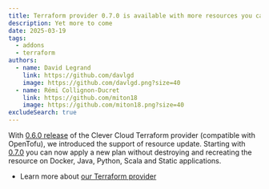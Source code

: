 ```yaml
---
title: Terraform provider 0.7.0 is available with more resources you can update
description: Yet more to come
date: 2025-03-19
tags:
  - addons
  - terraform
authors:
  - name: David Legrand
    link: https://github.com/davlgd
    image: https://github.com/davlgd.png?size=40
  - name: Rémi Collignon-Ducret
    link: https://github.com/miton18
    image: https://github.com/miton18.png?size=40
excludeSearch: true
---
```


With [0.6.0 release](/changelog/2025/02-19-terraform-0.6-redis/) of the Clever Cloud Terraform provider (compatible with OpenTofu), we introduced the support of resource update. Starting with [0.7.0](https://github.com/CleverCloud/terraform-provider-clevercloud/releases/tag/v0.7.0) you can now apply a new plan without destroying and recreating the resource on Docker, Java, Python, Scala and Static applications.

* Learn more about [our Terraform provider](https://registry.terraform.io/providers/CleverCloud/clevercloud/latest/docs)

